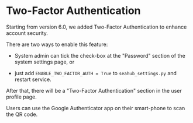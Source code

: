 # Two-Factor Authentication

Starting from version 6.0, we added Two-Factor Authentication to enhance account security.

There are two ways to enable this feature:

* System admin can tick the check-box at the "Password" section of the system settings page, or

* just add `ENABLE_TWO_FACTOR_AUTH = True` to `seahub_settings.py` and restart service.

After that, there will be a "Two-Factor Authentication" section in the user profile page.

Users can use the Google Authenticator app on their smart-phone to scan the QR code.



